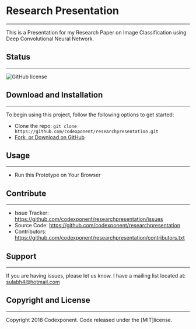 # Research Presentation
--------

This is a Presentation for my Research Paper on Image Classification using Deep Convolutional Neural Network.

## Status
--------

![GitHub license](https://img.shields.io/badge/license-MIT-blue.svg)

## Download and Installation
-------

To begin using this project, follow the following options to get started:
* Clone the repo: `git clone https://github.com/codexponent/researchpresentation.git`
* [Fork, or Download on GitHub](https://github.com/codexponent/researchpresentation)

## Usage
-------

- Run this Prototype on Your Browser

## Contribute
----------

- Issue Tracker: https://github.com/codexponent/researchpresentation/issues
- Source Code: https://github.com/codexponent/researchpresentation
- Contributors: https://github.com/codexponent/researchpresentation/contributors.txt

## Support
-------

If you are having issues, please let us know.
I have a mailing list located at: sulabh4@hotmail.com

## Copyright and License
-------

Copyright 2018 Codexponent. Code released under the [MIT]license.

